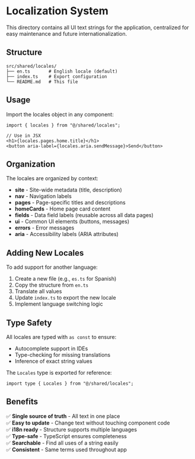 # Localization System

This directory contains all UI text strings for the application, centralized for easy maintenance and future internationalization.

## Structure

```
src/shared/locales/
├── en.ts       # English locale (default)
├── index.ts    # Export configuration
└── README.md   # This file
```

## Usage

Import the locales object in any component:

```tsx
import { locales } from "@/shared/locales";

// Use in JSX
<h1>{locales.pages.home.title}</h1>
<button aria-label={locales.aria.sendMessage}>Send</button>
```

## Organization

The locales are organized by context:

- **site** - Site-wide metadata (title, description)
- **nav** - Navigation labels
- **pages** - Page-specific titles and descriptions
- **homeCards** - Home page card content
- **fields** - Data field labels (reusable across all data pages)
- **ui** - Common UI elements (buttons, messages)
- **errors** - Error messages
- **aria** - Accessibility labels (ARIA attributes)

## Adding New Locales

To add support for another language:

1. Create a new file (e.g., `es.ts` for Spanish)
2. Copy the structure from `en.ts`
3. Translate all values
4. Update `index.ts` to export the new locale
5. Implement language switching logic

## Type Safety

All locales are typed with `as const` to ensure:

- Autocomplete support in IDEs
- Type-checking for missing translations
- Inference of exact string values

The `Locales` type is exported for reference:

```tsx
import type { Locales } from "@/shared/locales";
```

## Benefits

✅ **Single source of truth** - All text in one place  
✅ **Easy to update** - Change text without touching component code  
✅ **i18n ready** - Structure supports multiple languages  
✅ **Type-safe** - TypeScript ensures completeness  
✅ **Searchable** - Find all uses of a string easily  
✅ **Consistent** - Same terms used throughout app
